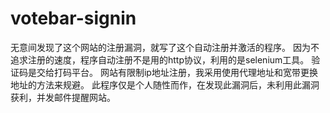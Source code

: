 # votebar-signin
无意间发现了这个网站的注册漏洞，就写了这个自动注册并激活的程序。
因为不追求注册的速度，程序自动注册不是用的http协议，利用的是selenium工具。
验证码是交给打码平台。
网站有限制ip地址注册，我采用使用代理地址和宽带更换地址的方法来规避。
此程序仅是个人随性而作，在发现此漏洞后，未利用此漏洞获利，并发邮件提醒网站。

